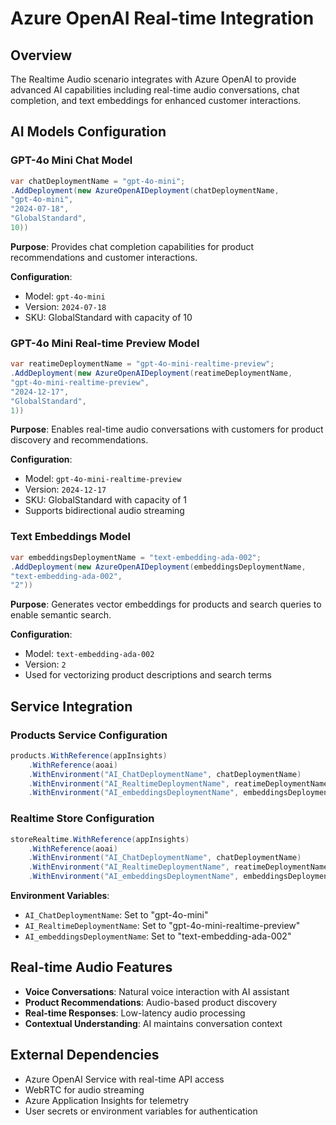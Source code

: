 # Azure OpenAI Real-time Integration

## Overview
The Realtime Audio scenario integrates with Azure OpenAI to provide advanced AI capabilities including real-time audio conversations, chat completion, and text embeddings for enhanced customer interactions.

## AI Models Configuration

### GPT-4o Mini Chat Model
```csharp
var chatDeploymentName = "gpt-4o-mini";
.AddDeployment(new AzureOpenAIDeployment(chatDeploymentName,
"gpt-4o-mini",
"2024-07-18",
"GlobalStandard",
10))
```

**Purpose**: Provides chat completion capabilities for product recommendations and customer interactions.

**Configuration**: 
- Model: `gpt-4o-mini`
- Version: `2024-07-18`
- SKU: GlobalStandard with capacity of 10

### GPT-4o Mini Real-time Preview Model
```csharp
var reatimeDeploymentName = "gpt-4o-mini-realtime-preview";
.AddDeployment(new AzureOpenAIDeployment(reatimeDeploymentName,
"gpt-4o-mini-realtime-preview",
"2024-12-17",
"GlobalStandard",
1))
```

**Purpose**: Enables real-time audio conversations with customers for product discovery and recommendations.

**Configuration**:
- Model: `gpt-4o-mini-realtime-preview`
- Version: `2024-12-17`
- SKU: GlobalStandard with capacity of 1
- Supports bidirectional audio streaming

### Text Embeddings Model
```csharp
var embeddingsDeploymentName = "text-embedding-ada-002";
.AddDeployment(new AzureOpenAIDeployment(embeddingsDeploymentName,
"text-embedding-ada-002",
"2"))
```

**Purpose**: Generates vector embeddings for products and search queries to enable semantic search.

**Configuration**:
- Model: `text-embedding-ada-002`
- Version: `2`
- Used for vectorizing product descriptions and search terms

## Service Integration

### Products Service Configuration
```csharp
products.WithReference(appInsights)
    .WithReference(aoai)
    .WithEnvironment("AI_ChatDeploymentName", chatDeploymentName)
    .WithEnvironment("AI_RealtimeDeploymentName", reatimeDeploymentName)
    .WithEnvironment("AI_embeddingsDeploymentName", embeddingsDeploymentName);
```

### Realtime Store Configuration
```csharp
storeRealtime.WithReference(appInsights)
    .WithReference(aoai)
    .WithEnvironment("AI_ChatDeploymentName", chatDeploymentName)
    .WithEnvironment("AI_RealtimeDeploymentName", reatimeDeploymentName)
    .WithEnvironment("AI_embeddingsDeploymentName", embeddingsDeploymentName);
```

**Environment Variables**:
- `AI_ChatDeploymentName`: Set to "gpt-4o-mini"
- `AI_RealtimeDeploymentName`: Set to "gpt-4o-mini-realtime-preview"
- `AI_embeddingsDeploymentName`: Set to "text-embedding-ada-002"

## Real-time Audio Features
- **Voice Conversations**: Natural voice interaction with AI assistant
- **Product Recommendations**: Audio-based product discovery
- **Real-time Responses**: Low-latency audio processing
- **Contextual Understanding**: AI maintains conversation context

## External Dependencies
- Azure OpenAI Service with real-time API access
- WebRTC for audio streaming
- Azure Application Insights for telemetry
- User secrets or environment variables for authentication